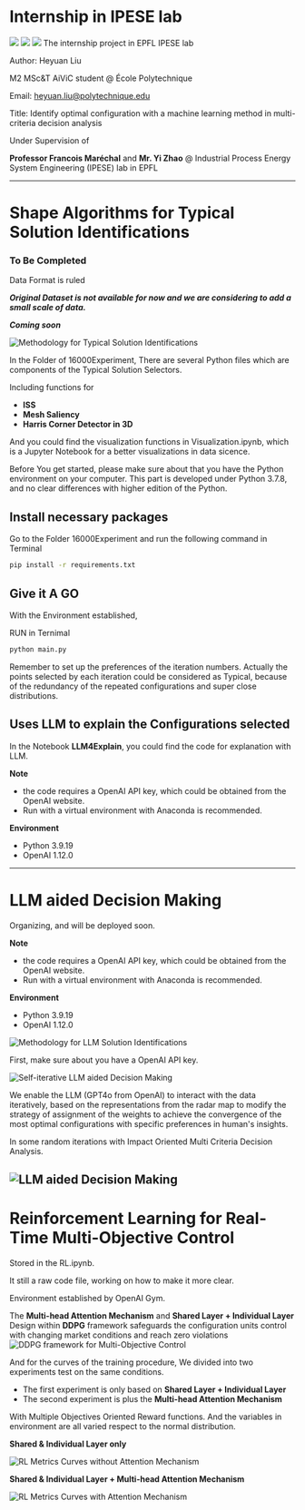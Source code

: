 # Internship in IPESE lab


<img src = "https://img.shields.io/badge/ChatGPT-74aa9c?style=for-the-badge&logo=openai&logoColor=white"/> <img src = "https://img.shields.io/badge/mac%20os-000000?style=for-the-badge&logo=apple&logoColor=white"/> <img src = "https://img.shields.io/badge/PyTorch-EE4C2C?style=for-the-badge&logo=pytorch&logoColor=white"/>
The internship project in EPFL IPESE lab

Author: 
Heyuan Liu 

M2 MSc&T AiViC student @ École Polytechnique 

Email: heyuan.liu@polytechnique.edu 

Title: Identify optimal configuration with a machine learning method in multi-criteria decision analysis

Under Supervision of 

**Professor Francois Maréchal** and **Mr. Yi Zhao** @ Industrial Process Energy System Engineering (IPESE) lab in EPFL

------

# Shape Algorithms for Typical Solution Identifications
### To Be Completed

Data Format is ruled

***Original Dataset is not available for now and we are considering to add a small scale of data.***

***Coming soon***


![Methodology for Typical Solution Identifications](IMGforMD/Progress.png)


In the Folder of 16000Experiment, There are several Python files which are components of the Typical Solution Selectors. 

Including functions for
  - **ISS**
  - **Mesh Saliency**
  - **Harris Corner Detector in 3D**

And you could find the visualization functions in Visualization.ipynb, which is a Jupyter Notebook for a better visualizations in data sicence.

Before You get started, please make sure about that you have the Python environment on your computer. This part is developed under Python 3.7.8, and no clear differences with higher edition of the Python.

## Install necessary packages 
Go to the Folder 16000Experiment and run the following command in Terminal

```bash
pip install -r requirements.txt
```
## Give it A GO
With the Environment established, 

RUN in Ternimal
```bash
python main.py
```

Remember to set up the preferences of the iteration numbers. Actually the points selected by each iteration could be considered as Typical, because of the redundancy of the repeated configurations and super close distributions.

## Uses LLM to explain the Configurations selected

In the Notebook **LLM4Explain**, you could find the code for explanation with LLM.

**Note**
 - the code requires a OpenAI API key, which could be obtained from the OpenAI website.
 - Run with a virtual environment with Anaconda is recommended.

**Environment**
 - Python 3.9.19
 - OpenAI 1.12.0




------
# LLM aided Decision Making

Organizing, and will be deployed soon.

**Note**
 - the code requires a OpenAI API key, which could be obtained from the OpenAI website.
 - Run with a virtual environment with Anaconda is recommended.

**Environment**
 - Python 3.9.19
 - OpenAI 1.12.0

![Methodology for LLM Solution Identifications](IMGforMD/LLM_progress.png)

First, make sure about you have a OpenAI API key.

![Self-iterative LLM aided Decision Making](IMGforMD/LLMinteraction.png)


We enable the LLM (GPT4o from OpenAI) to interact with the data iteratively, based on the representations from the radar map to modify the strategy of assignment of the weights to achieve the convergence of the most optimal configurations with specific preferences in human's insights.

In some random iterations with Impact Oriented Multi Criteria Decision Analysis.

![LLM aided Decision Making](IMGforMD/AIRadarMap.png)
------


# Reinforcement Learning for Real-Time Multi-Objective Control

Stored in the RL.ipynb.

It still a raw code file, working on how to make it more clear.

Environment established by OpenAI Gym.

The **Multi-head Attention Mechanism** and **Shared Layer + Individual Layer** Design within **DDPG** framework safeguards the configuration units control with changing market conditions and reach zero violations
![DDPG framework for Multi-Objective Control](IMGforMD/DDPGwithattention.svg)

And for the curves of the training procedure,
We divided into two experiments test on the same conditions.
 - The first experiment is only based on **Shared Layer + Individual Layer**
 - The second experiment is plus the **Multi-head Attention Mechanism**


With Multiple Objectives Oriented Reward functions. And the variables in environment are all varied respect to the normal distribution.

**Shared & Individual Layer only**

![RL Metrics Curves without Attention Mechanism](IMGforMD/RLnoAttention.png)

**Shared & Individual Layer + Multi-head Attention Mechanism**

![RL Metrics Curves with Attention Mechanism](IMGforMD/RLAttention.png)
